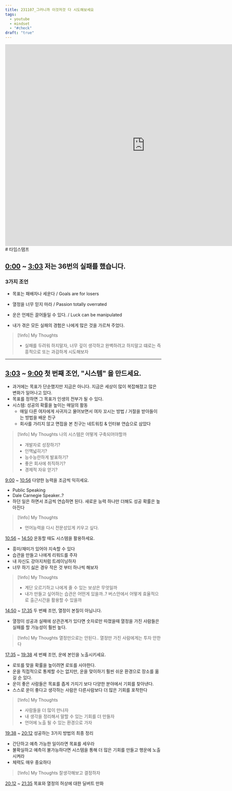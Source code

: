 ```yaml
---
title: 231107_그러니까 이것저것 다 시도해보세요
tags:
  - youtube
  - mindset
  - "#check"
draft: "true"
---
```

 
<iframe Width="900" Height="650"  src="https://www.youtube.com/embed/nSQudySPmW4"title="YouTube video player" frameborder="0" allow="accelerometer; autoplay; clipboard-write; encrypted-media; gyroscope; picture-in-picture" allowfullscreen> </iframe>
# 타임스탬프 

## [0:00](https://www.youtube.com/watch?v=nSQudySPmW4&t=0s) ~ [3:03](https://www.youtube.com/watch?v=nSQudySPmW4&t=183s) 저는 36번의 실패를 했습니다. 
### 3가지 조언
- 목표는 패배자나 세운다 / Goals are for losers
- 열정을 너무 믿지 마라 / Passion totally overrated 
- 운은 언제든 끌어들일 수 있다. / Luck can be manipulated

- 내가 겪은 모든 실패의 경험은 나에게 많은 것을 가르쳐 주었다.
> [!info] My Thoughts
> - 실패를 두려워 하지말자, 너무 깊이 생각하고 완벽하려고 하지말고 떄로는 즉흥적으로 또는 과감하게 시도해보자

---- 
## [3:03](https://www.youtube.com/watch?v=nSQudySPmW4&t=183s) ~ [9:00](https://www.youtube.com/watch?v=nSQudySPmW4&t=540s) 첫 번째 조언, "시스템" 을 만드세요. 
- 과거에는 목표가 단순했지만 지금은 아니다. 지금은 세상이 많이 복잡해졌고 많은 변화가 일어나고 있다.
- 목표를 정하면 그 목표가 인생의 전부가 될 수 있다.
- 시스템: 성공의 확률을 높이는 매일의 활동  
	- 매일 다른 여자에게 사귀자고 물어보면서 여자 꼬시는 방법 / 거절을 받아들이는 방법을 배운 친구
	- 회사를 가리지 않고 면접을 본 친구는 네트워킹 & 인터뷰 연습으로 삼았다
> [!info] My Thoughts
> 나의 시스템은 어떻게 구축되어야할까
> - 개발자로 성장하기?
> - 인맥넓히기? 
> - 능수능란하게 발표하기?
> - 좋은 회사에 취직하기?
> - 경제적 자유 얻기?


[9:00](https://www.youtube.com/watch?v=nSQudySPmW4&t=540s) ~ [10:56](https://www.youtube.com/watch?v=nSQudySPmW4&t=656s) 다양한 능력을 조금씩 익히세요. 
- Public Speaking 
- Dale Carnegie Speaker..?
- 하던 일은 하면서 조금씩 연습하면 된다. 새로운 능력 하나만 더해도 성공 확률은 높아진다
> [!info] My Thoughts
> - 언어능력을 다시 전문성있게 키우고 싶다.


[10:56](https://www.youtube.com/watch?v=nSQudySPmW4&t=656s) ~ [14:50](https://www.youtube.com/watch?v=nSQudySPmW4&t=890s) 운동할 때도 시스템을 활용하세요. 
- 흥미/재미가 있어야 지속할 수 있다 
- 습관을 만들고 나에게 리워드를 주자 
- 내 자신도 강아지처럼 트레이닝하자 
- 너무 하기 싫은 경우 작은 것 부터 하나씩 해보자 
> [!info] My Thoughts
> - 계단 오르기하고 나에게 줄 수 있는 보상은 무엇일까
> - 내가 만들고 싶어하는 습관은 어떤게 있을까..? 버스안에서 어떻게 효율적으로 출근시간을 활용할 수 있을까


[14:50](https://www.youtube.com/watch?v=nSQudySPmW4&t=890s) ~ [17:35](https://www.youtube.com/watch?v=nSQudySPmW4&t=1055s) 두 번째 조언, 열정이 본질이 아닙니다. 
- 열정이 성공과 실패에 상관관계가 있다면 숫자로만 따졌을때 열정을 가진 사람들은 실패를 할 가능성이 훨씬 높다. 
> [!info] My Thoughts
> 열정만으로는 안된다.. 열정만 가진 사람에게는 투자 안한다


[17:35](https://www.youtube.com/watch?v=nSQudySPmW4&t=1055s) ~ [19:38](https://www.youtube.com/watch?v=nSQudySPmW4&t=1178s) 세 번째 조언, 운에 본인을 노출시키세요. 
- 로또를 맞을 확률을 높이려면 로또를 사야한다.
- 운을 직접적으로 통제할 수는 없지만, 운을 맞이하기 훨씬 쉬운 환경으로 장소를 옮길 순 있다.
- 운이 좋은 사람들은 목표를 좁게 가지기 보다 다양한 분야에서 기회를 찾아낸다.
- 스스로 운이 좋다고 생각하는 사람은 다른사람보다 더 많은 기회를 포착한다
> [!info] My Thoughts
> - 사람들을 더 많이 만나자
> - 내 생각을 정리해서 말할 수 있는 기회를 더 만들자
> - 언어에 노출 될 수 있는 환경으로 가자


[19:38](https://www.youtube.com/watch?v=nSQudySPmW4&t=1178s) ~ [20:12](https://www.youtube.com/watch?v=nSQudySPmW4&t=1212s) 성공하는 3가지 방법의 최종 정리 
- 간단하고 예측 가능한 일이라면 목표를 세우라
- 불확실하고 예측이 불가능하다면 시스템을 통해 더 많은 기회를 만들고 행운에 노출시켜라
- 체력도 매우 중요하다
> [!info] My Thoughts
> 잘생각해보고 결정하자


[20:12](https://www.youtube.com/watch?v=nSQudySPmW4&t=1212s) ~ [21:35](https://www.youtube.com/watch?v=nSQudySPmW4&t=1295s) 목표와 열정의 허상에 대한 딜버트 만화

